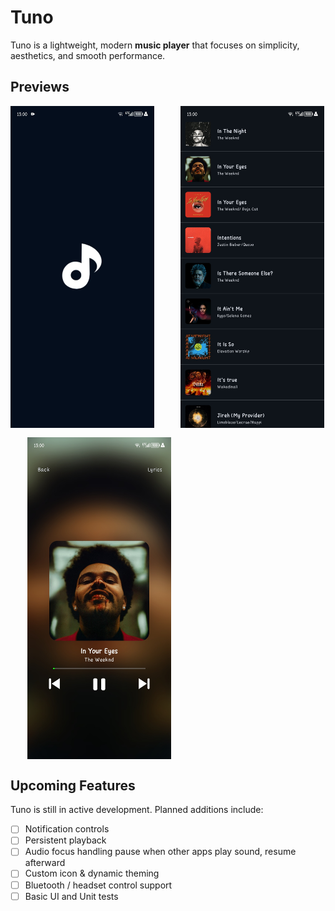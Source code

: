 # Tuno

Tuno is a lightweight, modern **music player** that focuses on simplicity, aesthetics, and smooth performance.

## Previews

<div  style="display:flex; gap: 15px; flex-wrap: wrap">
    <img src="/screenshots/splashscreen.jpg" width="230" alt="Music List screen">
    &nbsp;&nbsp;&nbsp;
   <img src="/screenshots/listview.jpg" width="230" alt="Music List screen">
    &nbsp;&nbsp;&nbsp;
   <img src="/screenshots/nowplaying.jpg" width="230" alt="Now Playing screen">
</div>

## Upcoming Features

Tuno is still in active development. Planned additions include:

- [ ] Notification controls
- [ ] Persistent playback
- [ ] Audio focus handling pause when other apps play sound, resume afterward
- [ ] Custom icon & dynamic theming
- [ ] Bluetooth / headset control support
- [ ] Basic UI and Unit tests
